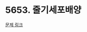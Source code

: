 # 5653. 줄기세포배양

[문제 링크](https://swexpertacademy.com/main/talk/solvingClub/problemView.do?solveclubId=AZC_w6Z6yygDFAQW&contestProbId=AWXRJ8EKe48DFAUo&probBoxId=AZDfvJpqzokDFAQW&type=PROBLEM&problemBoxTitle=10d_recommend&problemBoxCnt=2)